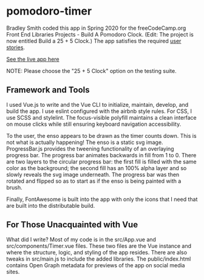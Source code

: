 # pomodoro-timer

Bradley Smith coded this app in Spring 2020 for the freeCodeCamp.org Front End
Libraries Projects - Build A Pomodoro Clock. (Edit: The project is now entitled
Build a 25 + 5 Clock.) The app satisfies the required [user
stories](https://www.freecodecamp.org/learn/front-end-libraries/front-end-libraries-projects/build-a-25--5-clock).

[See the live app here](https://bradleyhop.github.io/pomodoroTimer)

NOTE: Please choose the "25 + 5 Clock" option on the testing suite.

## Framework and Tools

I used Vue.js to write and the Vue CLI to initialize, maintain,
develop, and build the app. I use eslint configured with the airbnb style rules.
For CSS, I use SCSS and stylelint. The  focus-visible polyfill maintains a clean
interface on mouse clicks while still ensuring keyboard navigation
accessibility.

To the user, the enso appears to be drawn as the timer counts down. This is
not what is actually happening! The enso is a static svg image. ProgressBar.js
provides the tweening functionality of an overlaying progress bar. The progress
bar animates backwards in fill from 1 to 0. There are two layers to the circular
progress bar: the first fill is filled with the same color as the background;
the second fill has an 100% alpha layer and so slowly reveals the svg image
underneath. The progress bar was then rotated and flipped so as to start as if
the enso is being painted with a brush.

Finally, FontAwesome is built into the app with only the icons that I need that
are built into the distributable build.

## For Those Unacquainted with Vue

What did I write? Most of my code is in the src/App.vue and
src/components/Timer.vue files. These two files are the Vue instance and where
the structure, logic, and styling of the app resides. There are also tweaks in
src/main.js to include the added libraries. The public/index.html contains Open
Graph metadata for previews of the app on social media sites.
